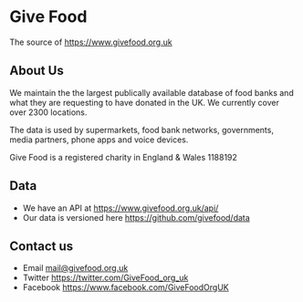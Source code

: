 # Give Food

The source of https://www.givefood.org.uk

## About Us

We maintain the the largest publically available database of food banks and what they are requesting to have donated in the UK. We currently cover over 2300 locations.

The data is used by supermarkets, food bank networks, governments, media partners, phone apps and voice devices.

Give Food is a registered charity in England & Wales 1188192

## Data

* We have an API at https://www.givefood.org.uk/api/
* Our data is versioned here https://github.com/givefood/data

## Contact us

* Email mail@givefood.org.uk 
* Twitter https://twitter.com/GiveFood_org_uk
* Facebook https://www.facebook.com/GiveFoodOrgUK
